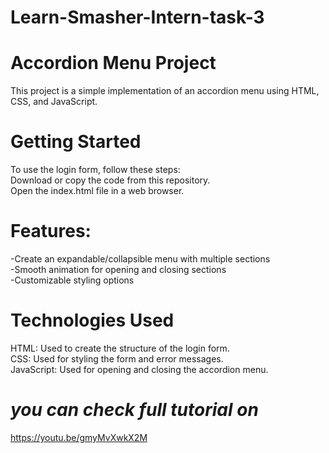 # Learn-Smasher-Intern-task-3
# Accordion Menu Project
This project is a simple implementation of an accordion menu using HTML, CSS, and JavaScript.

# Getting Started
To use the login form, follow these steps:<br>
Download or copy the code from this repository.  <br>
Open the index.html file in a web browser.

# Features:
-Create an expandable/collapsible menu with multiple sections <br>
-Smooth animation for opening and closing sections<br>
-Customizable styling options


# Technologies Used
HTML: Used to create the structure of the login form.<br>
CSS: Used for styling the form and error messages.<br>
JavaScript: Used for opening and closing the accordion menu.

# *you can check full tutorial on* 
https://youtu.be/gmyMvXwkX2M

